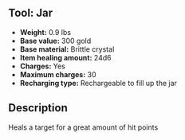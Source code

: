 ## Tool: Jar

- **Weight:** 0.9 lbs
- **Base value:** 300 gold
- **Base material:** Brittle crystal
- **Item healing amount:** 24d6
- **Charges:** Yes
- **Maximum charges:** 30
- **Recharging type:** Rechargeable to fill up the jar

## Description

Heals a target for a great amount of hit points
